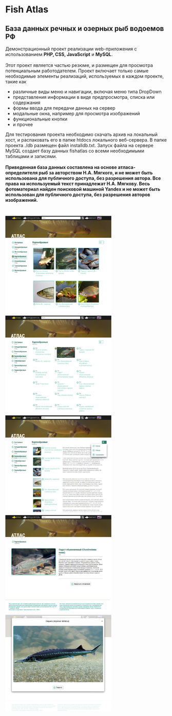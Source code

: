 # Fish Atlas #
## База данных речных и озерных рыб водоемов РФ ##
Демонстрационный проект реализации web-приложения с использованием <b>PHP, CSS, JavaScript</b> и <b>MySQL</b>.</br></br>
Этот проект является частью резюме, и размещен для просмотра потенциальным работодателем. 
Проект включает только самые необходимые элементы реализаций, используемых в каждом проекте, такие как

* различные виды меню и навигации, включая меню типа DropDown
* представления информации в виде предпросмотра, списка или содержания
* формы ввода для передачи данных на сервер
* модальные окна, например для просмотра изображений
* функциональные кнопки
* и прочее

Для тестирования проекта необходимо скачать архив на локальный хост, и распаковать его в папке htdocs локального веб-сервера.
В папке проекта ./db размещен файл installdb.txt. Запуск файла на сервере MySQL создает базу данных fishatlas со всеми необходимыми таблицами и записями.</br></br>
<span style="color=red;"><b>Приведенная база данных составлена на основе атласа-определителя рыб за авторством Н.А. Мягкого, и не может быть использована для публичного доступа, без разрешения автора. Все права на используемый текст принадлежат Н.А. Мягкову. Весь фотоматериал найден поисковой машиной Yandex и не может быть использован для публичного доступа, без разрешения авторов изображений.</b></span></br></br>
<div style="display=flex;">
<img src="./img/screens/view-1.jpg" align="center" height="300" width="330" style="padding-top: 10px;">
<img src="./img/screens/view-2.jpg" align="center" height="300" width="330" style="padding-top: 10px;">
<img src="./img/screens/view-3.jpg" align="center" height="300" width="330" style="padding-top: 10px;">
<img src="./img/screens/article.jpg" align="center" height="300" width="330" style="padding-top: 10px;">
<img src="./img/screens/modalView.jpg" align="center" height="300" width="330" style="padding-top: 10px;">
</div></br></br>




